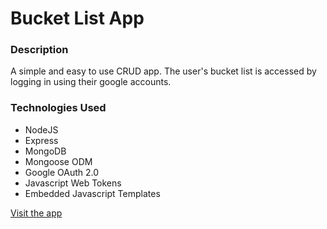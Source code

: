 # Bucket List App

### Description

<p>A simple and easy to use CRUD app. The user's bucket list is accessed by logging in using their google accounts.</p>

### Technologies Used

- NodeJS
- Express
- MongoDB
- Mongoose ODM
- Google OAuth 2.0
- Javascript Web Tokens
- Embedded Javascript Templates

[Visit the app]()
